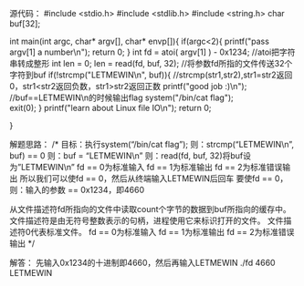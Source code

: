 源代码：
  #include <stdio.h>
  #include <stdlib.h>
  #include <string.h>
  char buf[32];

  int main(int argc, char* argv[], char* envp[]){
      if(argc<2){
  	printf("pass argv[1] a number\n");
  	return 0;
  	}
  	int fd = atoi( argv[1] ) - 0x1234; //atoi把字符串转成整形
  	int len = 0;
  	len = read(fd, buf, 32); //将参数fd所指的文件传送32个字符到buf
  	if(!strcmp("LETMEWIN\n", buf)){     //strcmp(str1,str2),str1=str2返回0，str1<str2返回负数，str1>str2返回正数
  		printf("good job :)\n");        //buf==LETMEWIN\n的时候输出flag
  		system("/bin/cat flag");    
  		exit(0);
  	}
  	printf("learn about Linux file IO\n");
  	return 0;

  }

解题思路：
/*
目标：执行system(“/bin/cat flag”);
则：strcmp(“LETMEWIN\n”, buf) == 0
则：buf = “LETMEWIN\n”
则：read(fd, buf, 32)将buf设为”LETMEWIN\n”
fd == 0为标准输入
fd == 1为标准输出
fd == 2为标准错误输出
所以我们可以使fd == 0，然后从终端输入LETMEWIN后回车
要使fd == 0，
则：输入的参数 == 0x1234，即4660

从文件描述符fd所指向的文件中读取count个字节的数据到buf所指向的缓存中。
文件描述符是由无符号整数表示的句柄，进程使用它来标识打开的文件。
文件描述符0代表标准文件。
fd == 0为标准输入
fd == 1为标准输出
fd == 2为标准错误输出
 */

解答：
先输入0x1234的十进制即4660，然后再输入LETMEWIN
./fd 4660
LETMEWIN
